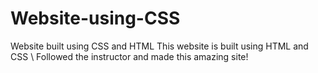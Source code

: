 # Website-using-CSS
Website built using CSS and HTML 
This website is built using HTML and CSS \ Followed the instructor and made this amazing site!
